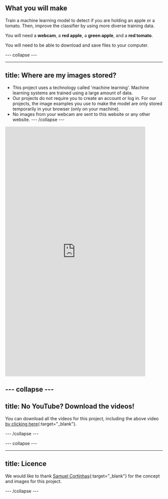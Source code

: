 ## What you will make

Train a machine learning model to detect if you are holding an apple or a tomato. Then, improve the classifier by using more diverse training data.

You will need a **webcam**, a **red apple**, a **green apple**, and a **red tomato**.

You will need to be able to download and save files to your computer.

--- collapse ---

---
title: Where are my images stored?
---

- This project uses a technology called 'machine learning'. Machine learning systems are trained using a large amount of data﻿. 
- Our projects do not require you to create an account or log in. For our projects, the image examples you use to make the model are only stored temporarily in your browser (only on your machine).
- No images from your webcam are sent to this website or any other website. 
--- /collapse ---


<html>
    <iframe style="max-width: 448px;" width="100%" height="796" src="https://www.youtube.com/embed/tL629z5lMhU?rel=0&cc_load_policy=1" frameborder="0" allow="accelerometer; autoplay; clipboard-write; encrypted-media; gyroscope; picture-in-picture; web-share" referrerpolicy="strict-origin-when-cross-origin" allowfullscreen>
    </iframe>    
</html>

--- collapse ---
---
title: No YouTube? Download the videos!
---

You can download all the videos for this project, including the above video [by clicking here](https://rpf.io/p/en/apple-vs-tomato-go){:target="_blank"}. 


--- /collapse ---

--- collapse ---

---
title: Licence
---

We would like to thank [Samuel Cortinhas](https://www.kaggle.com/datasets/samuelcortinhas/apples-or-tomatoes-image-classification/data){:target="_blank"} for the concept and images for this project.

--- /collapse ---
